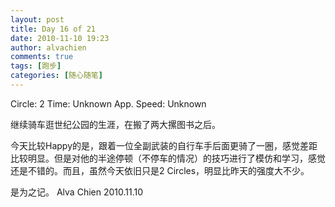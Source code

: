 ```yaml
---
layout: post
title: Day 16 of 21
date: 2010-11-10 19:23
author: alvachien
comments: true
tags: [跑步]
categories: [随心随笔]
---
```

Circle: 2
Time: Unknown
App. Speed: Unknown

继续骑车逛世纪公园的生涯，在搬了两大摞图书之后。

今天比较Happy的是，跟着一位全副武装的自行车手后面更骑了一圈，感觉差距比较明显。但是对他的半途停顿（不停车的情况）的技巧进行了模仿和学习，感觉还是不错的。而且，虽然今天依旧只是2 Circles，明显比昨天的强度大不少。

是为之记。
Alva Chien
2010.11.10
